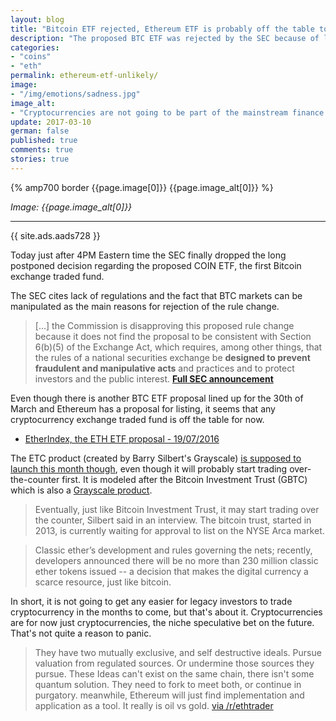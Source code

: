```yaml
---
layout: blog
title: "Bitcoin ETF rejected, Ethereum ETF is probably off the table too"
description: "The proposed BTC ETF was rejected by the SEC because of lack of regulations in crypto exchanges - a reason that holds true for ETH too"
categories:
- "coins"
- "eth"
permalink: ethereum-etf-unlikely/
image:
- "/img/emotions/sadness.jpg"
image_alt:
- "Cryptocurrencies are not going to be part of the mainstream finance for now."
update: 2017-03-10
german: false
published: true
comments: true
stories: true
---
```


{% amp700 border {{page.image[0]}} {{page.image_alt[0]}} %}

_Image: {{page.image_alt[0]}}_

________________________


{{ site.ads.aads728 }}


Today just after 4PM Eastern time the SEC finally dropped the long postponed decision regarding the proposed COIN ETF, the first Bitcoin exchange traded fund.

The SEC cites lack of regulations and the fact that BTC markets can be manipulated as the main reasons for rejection of the rule change.

> [...] the Commission is disapproving this proposed rule change because it does not find the proposal to be consistent with Section 6(b)(5) of the Exchange Act, which requires, among other things, that the rules of a national securities exchange be **designed to prevent fraudulent and manipulative acts** and practices and to protect investors and the public interest. **[Full SEC announcement](https://www.sec.gov/rules/sro/batsbzx/2017/34-80206.pdf)**

Even though there is another BTC ETF proposal lined up for the 30th of March and Ethereum has a proposal for listing, it seems that any cryptocurrency exchange traded fund is off the table for now.

* [EtherIndex, the ETH ETF proposal - 19/07/2016](https://www.cryptocoinsnews.com/etherindex-registers-sec-issue-ether-shares/)

The ETC product (created by Barry Silbert's Grayscale) [is supposed to launch this month though](https://www.bloomberg.com/news/articles/2017-03-09/bitcoin-trust-s-silbert-to-launch-classic-ether-fund-this-month), even though it will probably start trading over-the-counter first. It is modeled after the Bitcoin Investment Trust (GBTC) which is also a [Grayscale product](https://grayscale.co/bitcoin-investment-trust/).

> Eventually, just like Bitcoin Investment Trust, it may start trading over the counter, Silbert said in an interview. The bitcoin trust, started in 2013, is currently waiting for approval to list on the NYSE Arca market.

> Classic ether’s development and rules governing the nets; recently, developers announced there will be no more than 230 million classic ether tokens issued -- a decision that makes the digital currency a scarce resource, just like bitcoin.

In short, it is not going to get any easier for legacy investors to trade cryptocurrency in the months to come, but that's about it. Cryptocurrencies are for now just cryptocurrencies, the niche speculative bet on the future. That's not quite a reason to panic.

> They have two mutually exclusive, and self destructive ideals.
Pursue valuation from regulated sources.
Or undermine those sources they pursue.
These Ideas can't exist on the same chain, there isn't some quantum solution. They need to fork to meet both, or continue in purgatory. meanwhile, Ethereum will just find implementation and application as a tool. It really is oil vs gold. [via /r/ethtrader](https://www.reddit.com/r/ethtrader/comments/5yoqdr/denied/)
